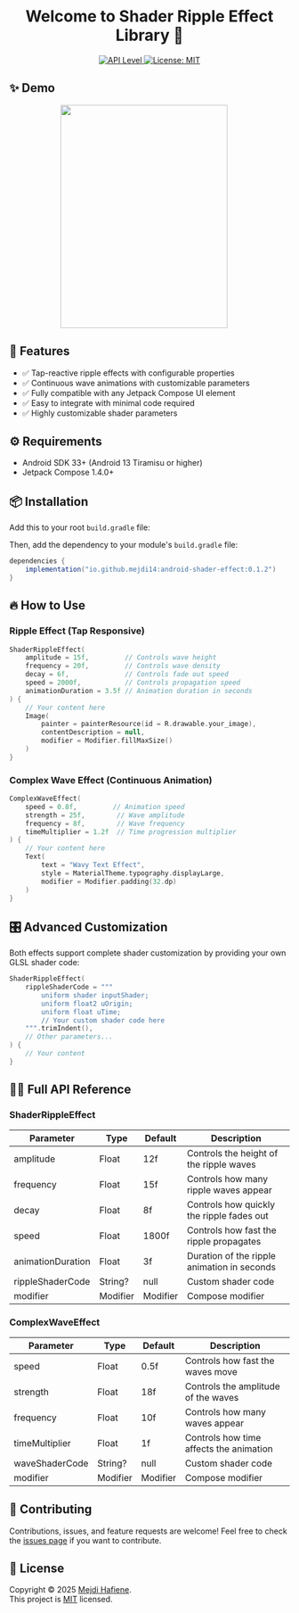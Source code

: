 <h1 align="center">Welcome to Shader Ripple Effect Library 👋</h1>
<p align="center">
  <a href="https://github.com/frinyvonnick/gitmoji-changelog">
    <img src="https://img.shields.io/badge/API-33%2B-blue.svg?style=flat" alt="API Level">
  </a>
  <a href="https://github.com/yourusername/ShaderRippleEffect/blob/master/LICENSE">
    <img alt="License: MIT" src="https://img.shields.io/badge/license-MIT-yellow.svg" target="_blank" />
  </a>
</p>

## ✨ Demo

<div style="display: flex; justify-content: center; align-items: center;">
  <img 
    src="demo/output.gif"
    height="400"
    width="300"
    style="margin-right: 20px;"
  />

</div>

## 🚀 Features

- ✅ Tap-reactive ripple effects with configurable properties
- ✅ Continuous wave animations with customizable parameters
- ✅ Fully compatible with any Jetpack Compose UI element
- ✅ Easy to integrate with minimal code required
- ✅ Highly customizable shader parameters

## ⚙️ Requirements

- Android SDK 33+ (Android 13 Tiramisu or higher)
- Jetpack Compose 1.4.0+

## 📦 Installation

Add this to your root `build.gradle` file:

Then, add the dependency to your module's `build.gradle` file:

```gradle
dependencies {
    implementation("io.github.mejdi14:android-shader-effect:0.1.2")
}
```

## 🔥 How to Use

### Ripple Effect (Tap Responsive)

```kotlin
ShaderRippleEffect(
    amplitude = 15f,         // Controls wave height
    frequency = 20f,         // Controls wave density
    decay = 6f,              // Controls fade out speed
    speed = 2000f,           // Controls propagation speed
    animationDuration = 3.5f // Animation duration in seconds
) {
    // Your content here
    Image(
        painter = painterResource(id = R.drawable.your_image),
        contentDescription = null,
        modifier = Modifier.fillMaxSize()
    )
}
```

### Complex Wave Effect (Continuous Animation)

```kotlin
ComplexWaveEffect(
    speed = 0.8f,         // Animation speed
    strength = 25f,        // Wave amplitude
    frequency = 8f,        // Wave frequency
    timeMultiplier = 1.2f  // Time progression multiplier
) {
    // Your content here
    Text(
        text = "Wavy Text Effect",
        style = MaterialTheme.typography.displayLarge,
        modifier = Modifier.padding(32.dp)
    )
}
```

## 🎛️ Advanced Customization

Both effects support complete shader customization by providing your own GLSL shader code:

```kotlin
ShaderRippleEffect(
    rippleShaderCode = """
        uniform shader inputShader;
        uniform float2 uOrigin;
        uniform float uTime;
        // Your custom shader code here
    """.trimIndent(),
    // Other parameters...
) {
    // Your content
}
```

## 👨‍💻 Full API Reference

### ShaderRippleEffect

| Parameter | Type | Default | Description |
|-----------|------|---------|-------------|
| amplitude | Float | 12f | Controls the height of the ripple waves |
| frequency | Float | 15f | Controls how many ripple waves appear |
| decay | Float | 8f | Controls how quickly the ripple fades out |
| speed | Float | 1800f | Controls how fast the ripple propagates |
| animationDuration | Float | 3f | Duration of the ripple animation in seconds |
| rippleShaderCode | String? | null | Custom shader code |
| modifier | Modifier | Modifier | Compose modifier |

### ComplexWaveEffect

| Parameter | Type | Default | Description |
|-----------|------|---------|-------------|
| speed | Float | 0.5f | Controls how fast the waves move |
| strength | Float | 18f | Controls the amplitude of the waves |
| frequency | Float | 10f | Controls how many waves appear |
| timeMultiplier | Float | 1f | Controls how time affects the animation |
| waveShaderCode | String? | null | Custom shader code |
| modifier | Modifier | Modifier | Compose modifier |

## 🤝 Contributing

Contributions, issues, and feature requests are welcome!
Feel free to check the [issues page](https://github.com/mejdi14/ShaderRippleEffect/issues) if you want to contribute.

## 📝 License

Copyright © 2025 [Mejdi Hafiene](https://github.com/mejdi14).<br />
This project is [MIT](https://github.com/yourusername/ShaderRippleEffect/blob/master/LICENSE) licensed.
